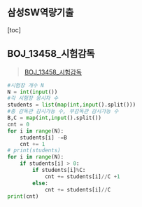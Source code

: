 ## 삼성SW역량기출

[toc]

## BOJ_13458_시험감독

> [BOJ_13458_시험감독](https://www.acmicpc.net/problem/13458)

```python
#시험장 개수 N
N = int(input())
#각 시험장 응시자 수
students = list(map(int,input().split()))
#총 감독관 감시가능 수, 부감독관 감시가능 수
B,C = map(int,input().split())
cnt = 0
for i in range(N):
    students[i] -=B
    cnt += 1
# print(students)
for i in range(N):
    if students[i] > 0:
        if students[i]%C:
            cnt += students[i]//C +1
        else:
            cnt += students[i]//C
print(cnt)
```

